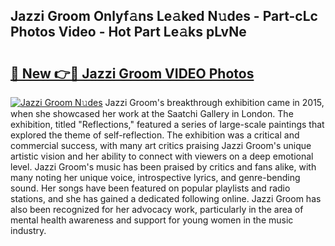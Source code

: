 ## Jazzi Groom Onlyf𝚊ns Le𝚊ked N𝚞des - Part-cLc Photos Video - Hot Part Le𝚊ks pLvNe

# <h2><a href="http://ab36775.deff.icu/?id=Jazzi+Groom">🔗 New 👉🔴 Jazzi Groom VIDEO Photos</a></h2>

[![Jazzi Groom N𝚞des](https://i.imgur.com/rIISA9y.gif)](http://ab36775.deff.icu/?id=Jazzi+Groom)
Jazzi Groom's breakthrough exhibition came in 2015, when she showcased her work at the Saatchi Gallery in London. The exhibition, titled "Reflections," featured a series of large-scale paintings that explored the theme of self-reflection. The exhibition was a critical and commercial success, with many art critics praising Jazzi Groom's unique artistic vision and her ability to connect with viewers on a deep emotional level. Jazzi Groom's music has been praised by critics and fans alike, with many noting her unique voice, introspective lyrics, and genre-bending sound. Her songs have been featured on popular playlists and radio stations, and she has gained a dedicated following online. Jazzi Groom has also been recognized for her advocacy work, particularly in the area of mental health awareness and support for young women in the music industry.
